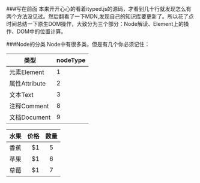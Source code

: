 ###写在前面
  本来开开心心的看着ityped.js的源码，才看到几十行就发现怎么有两个方法没见过。然后翻看了一下MDN,发现自己的知识库要更新了。所以花了点时间总结一下原生DOM操作，大致分为三个部分：Node解读、Element上的操作、DOM中的位置计算。


###Node的分类
  Node中有很多类，但是有几个你必须记住：


  | 类型          |  nodeType |
  | -----------  |  --------  |  
  | 元素Element   |     1     |
  | 属性Attribute |     2     |
  | 文本Text      |     3     |
  | 注释Comment   |     8     |
  | 文档Document  |     9     |


  | 水果        | 价格    |  数量  |
| --------   | -----:   | :----: |
| 香蕉        | $1      |   5    |
| 苹果        | $1      |   6    |
| 草莓        | $1      |   7    |
